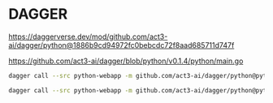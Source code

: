 # DAGGER

https://daggerverse.dev/mod/github.com/act3-ai/dagger/python@1886b9cd94972fc0bebcdc72f8aad685711d747f

https://github.com/act3-ai/dagger/blob/python/v0.1.4/python/main.go



```bash
dagger call --src python-webapp -m github.com/act3-ai/dagger/python@python/v0.1.4 lint --skip "ruff-check,pyright,ruff-format,pylint"

dagger call --src python-webapp -m github.com/act3-ai/dagger/python@python/v0.1.4 lint --ignore-error=true

```
